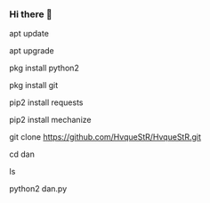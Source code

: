 ### Hi there 👋

<!--
**HvqueStR/HvqueStR** is a ✨ _special_ ✨ repository because its `README.md` (this file) appears on your GitHub profile.

Here are some ideas to get you started:

- 🔭 I’m currently working on ...
- 🌱 I’m currently learning ...
- 👯 I’m looking to collaborate on ...
- 🤔 I’m looking for help with ...
- 💬 Ask me about ...
- 📫 How to reach me: ...
- 😄 Pronouns: ...
- ⚡ Fun fact: ...
-->


 apt update

 apt upgrade 

pkg install python2 

pkg install git
 
pip2 install requests 

pip2 install mechanize
 
git clone https://github.com/HvqueStR/HvqueStR.git 

cd dan

ls

python2 dan.py

